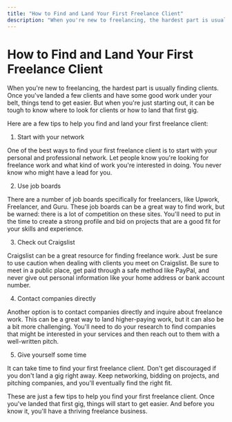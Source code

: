 ```yaml
---
title: "How to Find and Land Your First Freelance Client"
description: "When you're new to freelancing, the hardest part is usually finding clients. Once you've landed a few clients and have some good work under your belt, things tend to get easier. But when you're just starting out, it can be tough to know where to look for clients or how to land that first gig."
---
```


# How to Find and Land Your First Freelance Client

When you're new to freelancing, the hardest part is usually finding clients. Once you've landed a few clients and have some good work under your belt, things tend to get easier. But when you're just starting out, it can be tough to know where to look for clients or how to land that first gig.

Here are a few tips to help you find and land your first freelance client:

1. Start with your network

One of the best ways to find your first freelance client is to start with your personal and professional network. Let people know you're looking for freelance work and what kind of work you're interested in doing. You never know who might have a lead for you.

2. Use job boards

There are a number of job boards specifically for freelancers, like Upwork, Freelancer, and Guru. These job boards can be a great way to find work, but be warned: there is a lot of competition on these sites. You'll need to put in the time to create a strong profile and bid on projects that are a good fit for your skills and experience.

3. Check out Craigslist

Craigslist can be a great resource for finding freelance work. Just be sure to use caution when dealing with clients you meet on Craigslist. Be sure to meet in a public place, get paid through a safe method like PayPal, and never give out personal information like your home address or bank account number.

4. Contact companies directly

Another option is to contact companies directly and inquire about freelance work. This can be a great way to land higher-paying work, but it can also be a bit more challenging. You'll need to do your research to find companies that might be interested in your services and then reach out to them with a well-written pitch.

5. Give yourself some time

It can take time to find your first freelance client. Don't get discouraged if you don't land a gig right away. Keep networking, bidding on projects, and pitching companies, and you'll eventually find the right fit.

These are just a few tips to help you find your first freelance client. Once you've landed that first gig, things will start to get easier. And before you know it, you'll have a thriving freelance business.
